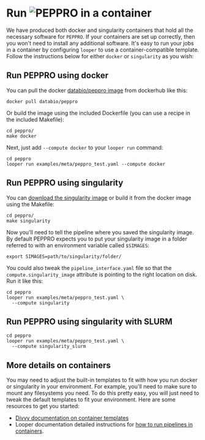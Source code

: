 # Run <img src="../../img/peppro_logo.svg" alt="PEPPRO" class="img-fluid" style="max-height:35px; margin-top:-15px; margin-bottom:-10px"> in a container

We have produced both docker and singularity containers that hold all the necessary software for `PEPPRO`. If your containers are set up correctly, then you won't need to install any additional software. It's easy to run your jobs in a container by configuring `looper` to use a container-compatible template. Follow the instructions below for either `docker` or `singularity` as you wish:

## Run PEPPRO using docker

You can pull the docker [databio/peppro image](https://hub.docker.com/r/databio/peppro/) from dockerhub like this:

```
docker pull databio/peppro
```

Or build the image using the included Dockerfile (you can use a recipe in the included Makefile):
```
cd peppro/
make docker
```

Next, just add `--compute docker` to your `looper run` command:

```
cd peppro
looper run examples/meta/peppro_test.yaml --compute docker
```

## Run PEPPRO using singularity

You can [download the singularity image](http://big.databio.org/simages/peppro) or build it from the docker image using the Makefile:
```
cd peppro/
make singularity
```

Now you'll need to tell the pipeline where you saved the singularity image. By default PEPPRO expects you to put your singularity image in a folder referred to with an environment variable called `$SIMAGES`:

```
export SIMAGES=path/to/singularity/folder/
```

You could also tweak the `pipeline_interface.yaml` file so that the `compute.singularity_image` attribute is pointing to the right location on disk. Run it like this:

```
cd peppro
looper run examples/meta/peppro_test.yaml \
  --compute singularity
```

## Run PEPPRO using singularity with SLURM

```
cd peppro
looper run examples/meta/peppro_test.yaml \
  --compute singularity_slurm
```

## More details on containers

You may need to adjust the built-in templates to fit with how you run docker or singularity in your environment. For example, you'll need to make sure to mount any filesystems you need. To do this pretty easy, you will just need to tweak the default templates to fit your environment. Here are some resources to get you started:

- [Divvy documentation on container templates](http://divvy.databio.org/en/latest/containers/)
- Looper documentation detailed instructions for [how to run pipelines in containers](http://looper.databio.org/en/latest/containers/).
